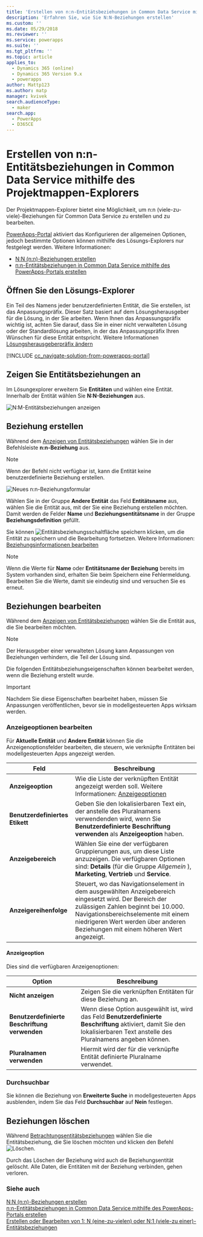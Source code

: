 ```yaml
---
title: 'Erstellen von n:n-Entitätsbeziehungen in Common Data Service mithilfe des Projektmappen-Explorers | MicrosoftDocs'
description: 'Erfahren Sie, wie Sie N:N-Beziehungen erstellen'
ms.custom: ''
ms.date: 05/29/2018
ms.reviewer: ''
ms.service: powerapps
ms.suite: ''
ms.tgt_pltfrm: ''
ms.topic: article
applies_to:
  - Dynamics 365 (online)
  - Dynamics 365 Version 9.x
  - powerapps
author: Mattp123
ms.author: matp
manager: kvivek
search.audienceType:
  - maker
search.app:
  - PowerApps
  - D365CE
---
```


# <a name="create-nn-many-to-many-entity-relationships-in-common-data-service-using-solution-explorer"></a>Erstellen von n:n-Entitätsbeziehungen in Common Data Service mithilfe des Projektmappen-Explorers

Der Projektmappen-Explorer bietet eine Möglichkeit, um n:n (viele-zu-viele)-Beziehungen für Common Data Service zu erstellen und zu bearbeiten.

[PowerApps-Portal](https://web.powerapps.com/?utm_source=padocs&utm_medium=linkinadoc&utm_campaign=referralsfromdoc) aktiviert das  Konfigurieren der allgemeinen Optionen, jedoch bestimmte Optionen können mithilfe des Lösungs-Explorers nur festgelegt werden. Weitere Informationen:
- [N:N (n:n)-Beziehungen erstellen](create-edit-nn-relationships.md)
- [n:n-Entitätsbeziehungen in Common Data Service mithilfe des PowerApps-Portals erstellen](create-edit-nn-relationships-portal.md)

  
## <a name="open-solution-explorer"></a>Öffnen Sie den Lösungs-Explorer

Ein Teil des Namens jeder benutzerdefinierten Entität, die Sie erstellen, ist das Anpassungspräfix. Dieser Satz basiert auf dem Lösungsherausgeber für die Lösung, in der Sie arbeiten. Wenn Ihnen das Anpassungspräfix wichtig ist, achten Sie darauf, dass Sie in einer nicht verwalteten Lösung oder der Standardlösung arbeiten, in der das Anpassungspräfix Ihren Wünschen für diese Entität entspricht. Weitere Informationen [Lösungsherausgeberpräfix ändern](change-solution-publisher-prefix.md) 

[!INCLUDE [cc_navigate-solution-from-powerapps-portal](../../includes/cc_navigate-solution-from-powerapps-portal.md)]

## <a name="view-entity-relationships"></a>Zeigen Sie Entitätsbeziehungen an

Im Lösungexplorer erweitern Sie **Entitäten** und wählen eine Entität. Innerhalb der Entität wählen Sie **N:N-Beziehungen** aus.

![N:M-Entitätsbeziehungen anzeigen](media/view-nn-entity-relationships-solution-explorer.png)

## <a name="create-relationships"></a>Beziehung erstellen

Während dem [Anzeigen von Entitätsbeziehungen](#view-entity-relationships) wählen Sie in der Befehlsleiste **n:n-Beziehung** aus.

> [!NOTE]
> Wenn der Befehl nicht verfügbar ist, kann die Entität keine benutzerdefinierte Beziehung erstellen.

![Neues n:n-Beziehungsformular](media/new-nn-entity-relationship-form-solution-explorer.png)

Wählen Sie in der Gruppe **Andere Entität** das Feld **Entitätsname** aus, wählen Sie die Entität aus, mit der Sie eine Beziehung erstellen möchten. Damit werden de Felder **Name** und **Beziehungsentitätsname** in der Gruppe **Beziehungsdefinition** gefüllt.

Sie können ![Entitätsbeziehungsschaltfläche speichern](media/save-entity-icon-solution-explorer.png) klicken, um die Entität zu speichern und die Bearbeitung fortsetzen. Weitere Informationen: [Beziehungsinformationen bearbeiten](#edit-relationships)

> [!NOTE]
> Wenn die Werte für **Name** oder **Entitätsname der Beziehung** bereits im System vorhanden sind, erhalten Sie beim Speichern eine Fehlermeldung. Bearbeiten Sie die Werte, damit sie eindeutig sind und versuchen Sie es erneut.

## <a name="edit-relationships"></a>Beziehungen bearbeiten

Während dem [Anzeigen von Entitätsbeziehungen](#view-entity-relationships) wählen Sie die Entität aus, die Sie bearbeiten möchten. 

> [!NOTE]
> Der Herausgeber einer verwalteten Lösung kann Anpassungen von Beziehungen verhindern, die Teil der Lösung sind.

Die folgenden Entitätsbeziehungseigenschaften können bearbeitet werden, wenn die Beziehung erstellt wurde.

> [!IMPORTANT]
> Nachdem Sie diese Eigenschaften bearbeitet haben, müssen Sie Anpassungen veröffentlichen, bevor sie in modellgesteuerten Apps wirksam werden.

### <a name="edit-display-options"></a>Anzeigeoptionen bearbeiten

Für **Aktuelle Entität** und **Andere Entität** können Sie die Anzeigenoptionsfelder bearbeiten, die steuern, wie verknüpfte Entitäten bei modellgesteuerten Apps angezeigt werden.

|Feld|Beschreibung|
|--|--|
|**Anzeigeoption**|Wie die Liste der verknüpften Entität angezeigt werden soll. Weitere Informationen: [Anzeigeoptionen](#display-options)|
|**Benutzerdefiniertes Etikett**|Geben Sie den lokalisierbaren Text ein, der anstelle des Pluralnamens verwendenden wird, wenn Sie **Benutzerdefinierte Beschriftung verwenden** als **Anzeigeoption** haben.|
|**Anzeigebereich**|Wählen Sie eine der verfügbaren Gruppierungen aus, um diese Liste anzuzeigen. Die verfügbaren Optionen sind: **Details** (für die Gruppe *Allgemein* ), **Marketing**, **Vertrieb** und **Service**. |
|**Anzeigereihenfolge**|Steuert, wo das Navigationselement in dem ausgewählten Anzeigebereich eingesetzt wird. Der Bereich der zulässigen Zahlen beginnt bei 10.000. Navigationsbereichselemente mit einem niedrigeren Wert werden über anderen Beziehungen mit einem höheren Wert angezeigt.|

<!-- TODO: Not sure whether Display Area or Display Order are still used anymore. Might only be used in the Outlook client?-->

#### <a name="display-options"></a>Anzeigeoption

Dies sind die verfügbaren Anzeigenoptionen:

|Option|Beschreibung|
|--|--|
|**Nicht anzeigen**|Zeigen Sie die verknüpften Entitäten für diese Beziehung an.|
|**Benutzerdefinierte Beschriftung verwenden**|Wenn diese Option ausgewählt ist, wird das Feld **Benutzerdefinierte Beschriftung** aktiviert, damit Sie den lokalisierbaren Text anstelle des Pluralnamens angeben können.|
|**Pluralnamen verwenden**|Hiermit wird der für die verknüpfte Entität definierte Pluralname verwendet.|

### <a name="searchable"></a>Durchsuchbar

Sie können die Beziehung von **Erweiterte Suche** in modellgesteuerten Apps ausblenden, indem Sie das Feld **Durchsuchbar** auf **Nein** festlegen.

## <a name="delete-relationships"></a>Beziehungen löschen

Während [Betrachtungsentitätsbeziehungen](#view-entity-relationships) wählen Sie die Entitätsbeziehung, die Sie löschen möchten und klicken den Befehl ![Löschen](media/delete.gif).

Durch das Löschen der Beziehung wird auch die Beziehungsentität gelöscht. Alle Daten, die Entitäten mit der Beziehung verbinden, gehen verloren.

### <a name="see-also"></a>Siehe auch

[N:N (n:n)-Beziehungen erstellen](create-edit-nn-relationships.md)<br />
[n:n-Entitätsbeziehungen in Common Data Service mithilfe des PowerApps-Portals erstellen](create-edit-nn-relationships-portal.md)<br />
[Erstellen oder Bearbeiten von 1: N (eine-zu-vielen) oder N:1 (viele-zu einer)-Entitätsbeziehungen](create-edit-1n-relationships.md)

